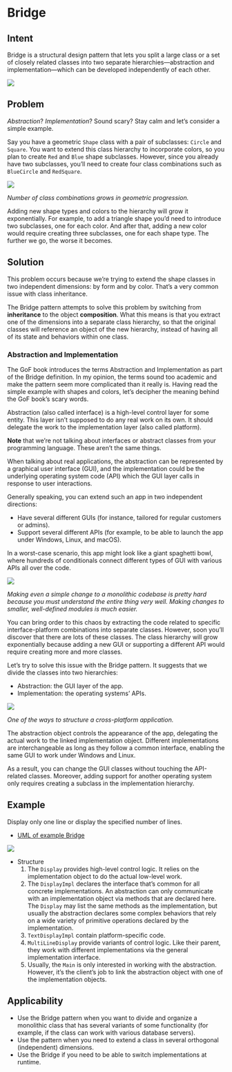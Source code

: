 # Bridge
## Intent
Bridge is a structural design pattern that lets you split a large class or a set of closely related classes into two separate hierarchies—abstraction and implementation—which can be developed independently of each other.

![](imgs/bridge.png)

## Problem
*Abstraction*? *Implementation*? Sound scary? Stay calm and let’s consider a simple example.

Say you have a geometric `Shape` class with a pair of subclasses: `Circle` and `Square`. You want to extend this class hierarchy to incorporate colors, so you plan to create `Red` and `Blue` shape subclasses. However, since you already have two subclasses, you’ll need to create four class combinations such as `BlueCircle` and `RedSquare`.

![](imgs/problem-en.png)

*Number of class combinations grows in geometric progression.*

Adding new shape types and colors to the hierarchy will grow it exponentially. For example, to add a triangle shape you’d need to introduce two subclasses, one for each color. And after that, adding a new color would require creating three subclasses, one for each shape type. The further we go, the worse it becomes.

## Solution
This problem occurs because we’re trying to extend the shape classes in two independent dimensions: by form and by color. That’s a very common issue with class inheritance.

The Bridge pattern attempts to solve this problem by switching from **inheritance** to the object **composition**. What this means is that you extract one of the dimensions into a separate class hierarchy, so that the original classes will reference an object of the new hierarchy, instead of having all of its state and behaviors within one class.

### Abstraction and Implementation
The GoF book  introduces the terms Abstraction and Implementation as part of the Bridge definition. In my opinion, the terms sound too academic and make the pattern seem more complicated than it really is. Having read the simple example with shapes and colors, let’s decipher the meaning behind the GoF book’s scary words.

Abstraction (also called interface) is a high-level control layer for some entity. This layer isn’t supposed to do any real work on its own. It should delegate the work to the implementation layer (also called platform).

**Note** that we’re not talking about interfaces or abstract classes from your programming language. These aren’t the same things.

When talking about real applications, the abstraction can be represented by a graphical user interface (GUI), and the implementation could be the underlying operating system code (API) which the GUI layer calls in response to user interactions.

Generally speaking, you can extend such an app in two independent directions:

- Have several different GUIs (for instance, tailored for regular customers or admins).
- Support several different APIs (for example, to be able to launch the app under Windows, Linux, and macOS).

In a worst-case scenario, this app might look like a giant spaghetti bowl, where hundreds of conditionals connect different types of GUI with various APIs all over the code.

![](imgs/bridge-3-en.png)

*Making even a simple change to a monolithic codebase is pretty hard because you must understand the entire thing very well. Making changes to smaller, well-defined modules is much easier.*

You can bring order to this chaos by extracting the code related to specific interface-platform combinations into separate classes. However, soon you’ll discover that there are lots of these classes. The class hierarchy will grow exponentially because adding a new GUI or supporting a different API would require creating more and more classes.

Let’s try to solve this issue with the Bridge pattern. It suggests that we divide the classes into two hierarchies:

- Abstraction: the GUI layer of the app.
- Implementation: the operating systems’ APIs.

![](imgs/bridge-2-en.png)

*One of the ways to structure a cross-platform application.*

The abstraction object controls the appearance of the app, delegating the actual work to the linked implementation object. Different implementations are interchangeable as long as they follow a common interface, enabling the same GUI to work under Windows and Linux.

As a result, you can change the GUI classes without touching the API-related classes. Moreover, adding support for another operating system only requires creating a subclass in the implementation hierarchy.

## Example
Display only one line or display the specified number of lines.
- [UML of example Bridge](https://htmlpreview.github.io/?https://github.com/takaakit/uml-diagram-for-python-design-pattern-examples/blob/master/structural_patterns/bridge/DiagramMap.html)

![](imgs/uml-bridge.jpg)

- Structure
    1. The `Display` provides high-level control logic. It relies on the implementation object to do the actual low-level work.
    2. The `DisplayImpl` declares the interface that’s common for all concrete implementations. An abstraction can only communicate with an implementation object via methods that are declared here. \
    The `Display` may list the same methods as the implementation, but usually the abstraction declares some complex behaviors that rely on a wide variety of primitive operations declared by the implementation.
    3. `TextDisplayImpl` contain platform-specific code.
    4. `MultiLineDisplay` provide variants of control logic. Like their parent, they work with different implementations via the general implementation interface.
    5. Usually, the `Main` is only interested in working with the abstraction. However, it’s the client’s job to link the abstraction object with one of the implementation objects.

## Applicability
- Use the Bridge pattern when you want to divide and organize a monolithic class that has several variants of some functionality (for example, if the class can work with various database servers).
- Use the pattern when you need to extend a class in several orthogonal (independent) dimensions.
- Use the Bridge if you need to be able to switch implementations at runtime.